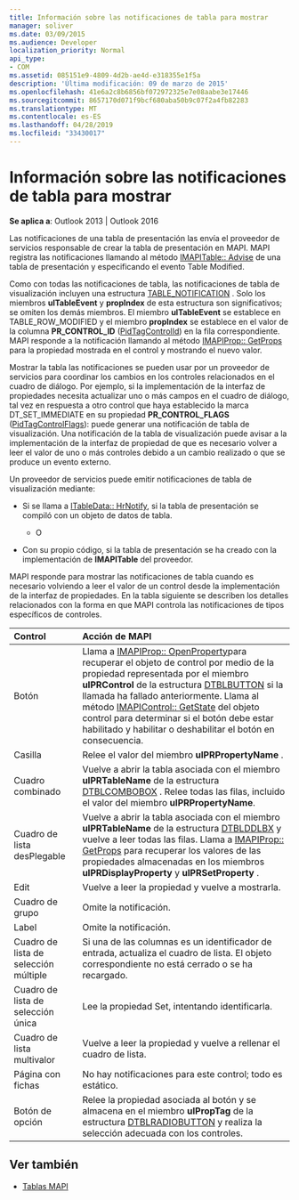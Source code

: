 ```yaml
---
title: Información sobre las notificaciones de tabla para mostrar
manager: soliver
ms.date: 03/09/2015
ms.audience: Developer
localization_priority: Normal
api_type:
- COM
ms.assetid: 085151e9-4809-4d2b-ae4d-e318355e1f5a
description: 'Última modificación: 09 de marzo de 2015'
ms.openlocfilehash: 41e6a2c8b6856bf072972325e7e08aabe3e17446
ms.sourcegitcommit: 8657170d071f9bcf680aba50b9c07f2a4fb82283
ms.translationtype: MT
ms.contentlocale: es-ES
ms.lasthandoff: 04/28/2019
ms.locfileid: "33430017"
---
```

# <a name="about-display-table-notifications"></a>Información sobre las notificaciones de tabla para mostrar

**Se aplica a**: Outlook 2013 | Outlook 2016 
  
Las notificaciones de una tabla de presentación las envía el proveedor de servicios responsable de crear la tabla de presentación en MAPI. MAPI registra las notificaciones llamando al método [IMAPITable:: Advise](imapitable-advise.md) de una tabla de presentación y especificando el evento Table Modified. 
  
Como con todas las notificaciones de tabla, las notificaciones de tabla de visualización incluyen una estructura [TABLE_NOTIFICATION](table_notification.md) . Solo los miembros **ulTableEvent** y **propIndex** de esta estructura son significativos; se omiten los demás miembros. El miembro **ulTableEvent** se establece en TABLE_ROW_MODIFIED y el miembro **propIndex** se establece en el valor de la columna **PR_CONTROL_ID** ([PidTagControlId](pidtagcontrolid-canonical-property.md)) en la fila correspondiente. MAPI responde a la notificación llamando al método [IMAPIProp:: GetProps](imapiprop-getprops.md) para la propiedad mostrada en el control y mostrando el nuevo valor. 
  
Mostrar la tabla las notificaciones se pueden usar por un proveedor de servicios para coordinar los cambios en los controles relacionados en el cuadro de diálogo. Por ejemplo, si la implementación de la interfaz de propiedades necesita actualizar uno o más campos en el cuadro de diálogo, tal vez en respuesta a otro control que haya establecido la marca DT_SET_IMMEDIATE en su propiedad **PR_CONTROL_FLAGS** ([PidTagControlFlags](pidtagcontrolflags-canonical-property.md)): puede generar una notificación de tabla de visualización. Una notificación de la tabla de visualización puede avisar a la implementación de la interfaz de propiedad de que es necesario volver a leer el valor de uno o más controles debido a un cambio realizado o que se produce un evento externo. 
  
Un proveedor de servicios puede emitir notificaciones de tabla de visualización mediante:
  
- Si se llama a [ITableData:: HrNotify](itabledata-hrnotify.md), si la tabla de presentación se compiló con un objeto de datos de tabla.
    
    - O
    
- Con su propio código, si la tabla de presentación se ha creado con la implementación de **IMAPITable** del proveedor. 
    
MAPI responde para mostrar las notificaciones de tabla cuando es necesario volviendo a leer el valor de un control desde la implementación de la interfaz de propiedades. En la tabla siguiente se describen los detalles relacionados con la forma en que MAPI controla las notificaciones de tipos específicos de controles.
  
|**Control**|**Acción de MAPI**|
|:-----|:-----|
|Botón  <br/> |Llama a [IMAPIProp:: OpenProperty](imapiprop-openproperty.md)para recuperar el objeto de control por medio de la propiedad representada por el miembro **ulPRControl** de la estructura [DTBLBUTTON](dtblbutton.md) si la llamada ha fallado anteriormente. Llama al método [IMAPIControl:: GetState](imapicontrol-getstate.md) del objeto control para determinar si el botón debe estar habilitado y habilitar o deshabilitar el botón en consecuencia.  <br/> |
|Casilla  <br/> |Relee el valor del miembro **ulPRPropertyName** .  <br/> |
|Cuadro combinado  <br/> |Vuelve a abrir la tabla asociada con el miembro **ulPRTableName** de la estructura [DTBLCOMBOBOX](dtblcombobox.md) . Relee todas las filas, incluido el valor del miembro **ulPRPropertyName**.  <br/> |
|Cuadro de lista desPlegable  <br/> |Vuelve a abrir la tabla asociada con el miembro **ulPRTableName** de la estructura [DTBLDDLBX](dtblddlbx.md) y vuelve a leer todas las filas. Llama a [IMAPIProp:: GetProps](imapiprop-getprops.md) para recuperar los valores de las propiedades almacenadas en los miembros **ulPRDisplayProperty** y **ulPRSetProperty** .  <br/> |
|Edit  <br/> |Vuelve a leer la propiedad y vuelve a mostrarla.  <br/> |
|Cuadro de grupo  <br/> |Omite la notificación.  <br/> |
|Label  <br/> |Omite la notificación.  <br/> |
|Cuadro de lista de selección múltiple  <br/> |Si una de las columnas es un identificador de entrada, actualiza el cuadro de lista. El objeto correspondiente no está cerrado o se ha recargado.  <br/> |
|Cuadro de lista de selección única  <br/> |Lee la propiedad Set, intentando identificarla.  <br/> |
|Cuadro de lista multivalor  <br/> |Vuelve a leer la propiedad y vuelve a rellenar el cuadro de lista.  <br/> |
|Página con fichas  <br/> |No hay notificaciones para este control; todo es estático.  <br/> |
|Botón de opción  <br/> |Relee la propiedad asociada al botón y se almacena en el miembro **ulPropTag** de la estructura [DTBLRADIOBUTTON](dtblradiobutton.md) y realiza la selección adecuada con los controles.  <br/> |
   
## <a name="see-also"></a>Ver también

- [Tablas MAPI](mapi-tables.md)

